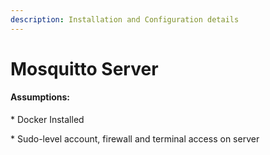 ```yaml
---
description: Installation and Configuration details
---
```


# Mosquitto Server

#### Assumptions:&#x20;

\*  Docker Installed

\*  Sudo-level account, firewall and terminal access on server

####
